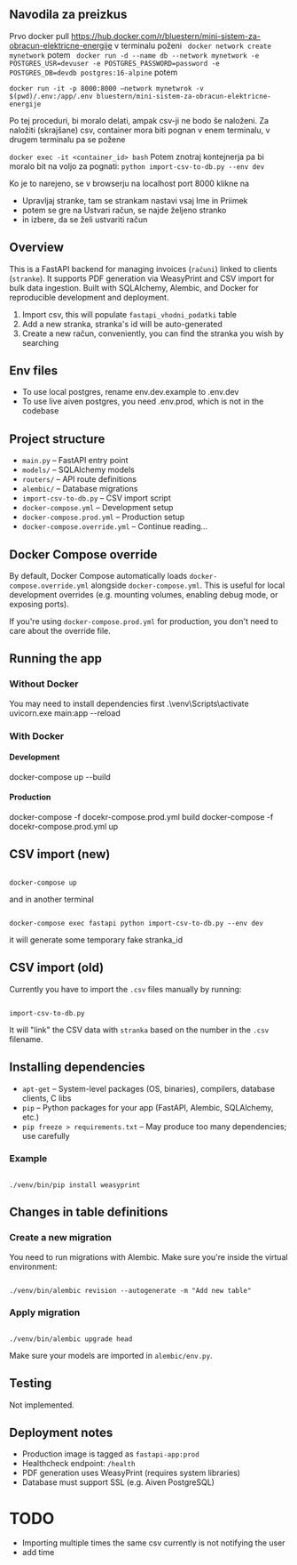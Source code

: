 ## Navodila za preizkus

Prvo docker pull https://hub.docker.com/r/bluestern/mini-sistem-za-obracun-elektricne-energije
v terminalu poženi
` docker network create mynetwork`
potem
` docker run -d --name db --network mynetwork -e POSTGRES_USR=devuser -e POSTGRES_PASSWORD=password -e POSTGRES_DB=devdb postgres:16-alpine`
potem

```
docker run -it -p 8000:8000 —network mynetwrok -v $(pwd)/.env:/app/.env bluestern/mini-sistem-za-obracun-elektricne-energije
```

Po tej proceduri, bi moralo delati, ampak csv-ji ne bodo še naloženi.
Za naložiti (skrajšane) csv, container mora biti pognan v enem terminalu, v drugem terminalu pa se požene

`docker exec -it <container_id> bash`
Potem znotraj kontejnerja pa bi moralo bit na voljo za pognati:
`python import-csv-to-db.py --env dev`

Ko je to narejeno, se v browserju na localhost port 8000 klikne na

- Upravljaj stranke, tam se strankam nastavi vsaj Ime in Priimek
- potem se gre na Ustvari račun, se najde željeno stranko
- in izbere, da se želi ustvariti račun

## Overview

This is a FastAPI backend for managing invoices (`računi`) linked to clients (`stranke`). It supports PDF generation via WeasyPrint and CSV import for bulk data ingestion. Built with SQLAlchemy, Alembic, and Docker for reproducible development and deployment.

1. Import csv, this will populate `fastapi_vhodni_podatki` table
2. Add a new stranka, stranka's id will be auto-generated
3. Create a new račun, conveniently, you can find the stranka you wish by searching

## Env files

- To use local postgres, rename env.dev.example to .env.dev
- To use live aiven postgres, you need .env.prod, which is not in the codebase

## Project structure

- `main.py` – FastAPI entry point
- `models/` – SQLAlchemy models
- `routers/` – API route definitions
- `alembic/` – Database migrations
- `import-csv-to-db.py` – CSV import script
- `docker-compose.yml` – Development setup
- `docker-compose.prod.yml` – Production setup
- `docker-compose.override.yml` – Continue reading...

## Docker Compose override

By default, Docker Compose automatically loads `docker-compose.override.yml` alongside `docker-compose.yml`. This is useful for local development overrides (e.g. mounting volumes, enabling debug mode, or exposing ports).

If you're using `docker-compose.prod.yml` for production, you don't need to care about the override file.

## Running the app

### Without Docker

You may need to install dependencies first
.\venv\Scripts\activate
uvicorn.exe main:app --reload

### With Docker

#### Development

docker-compose up --build

#### Production

docker-compose -f docekr-compose.prod.yml build
docker-compose -f docekr-compose.prod.yml up

## CSV import (new)

```

docker-compose up

```

and in another terminal

```

docker-compose exec fastapi python import-csv-to-db.py --env dev

```

it will generate some temporary fake stranka_id

## CSV import (old)

Currently you have to import the `.csv` files manually by running:

```

import-csv-to-db.py

```

It will "link" the CSV data with `stranka` based on the number in the `.csv` filename.

## Installing dependencies

- `apt-get` – System-level packages (OS, binaries), compilers, database clients, C libs
- `pip` – Python packages for your app (FastAPI, Alembic, SQLAlchemy, etc.)
- `pip freeze > requirements.txt` – May produce too many dependencies; use carefully

### Example

```

./venv/bin/pip install weasyprint

```

## Changes in table definitions

### Create a new migration

You need to run migrations with Alembic. Make sure you're inside the virtual environment:

```

./venv/bin/alembic revision --autogenerate -m "Add new table"

```

### Apply migration

```

./venv/bin/alembic upgrade head

```

Make sure your models are imported in `alembic/env.py`.

## Testing

Not implemented.

## Deployment notes

- Production image is tagged as `fastapi-app:prod`
- Healthcheck endpoint: `/health`
- PDF generation uses WeasyPrint (requires system libraries)
- Database must support SSL (e.g. Aiven PostgreSQL)

# TODO

- Importing multiple times the same csv currently is not notifying the user
- add time

```

```
